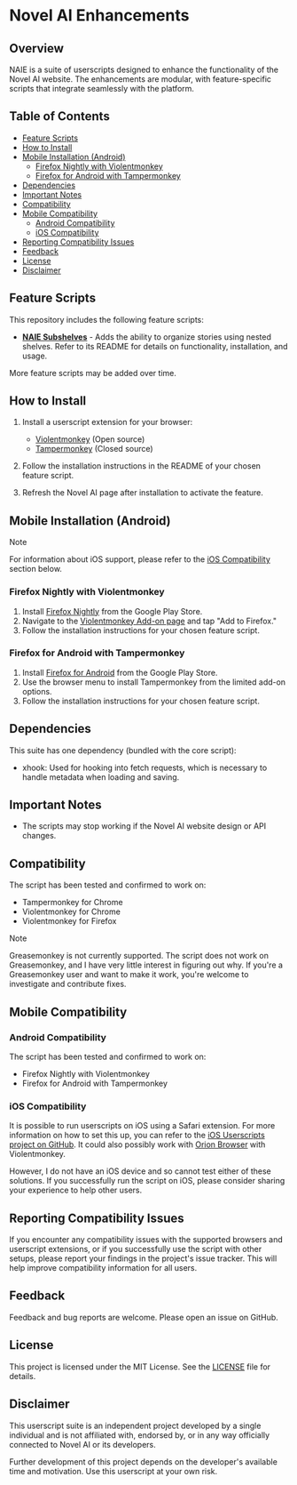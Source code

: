 # Novel AI Enhancements

## Overview

NAIE is a suite of userscripts designed to enhance the functionality of the Novel AI website. The enhancements are modular, with feature-specific scripts that integrate seamlessly with the platform.

## Table of Contents

-   [Feature Scripts](#feature-scripts)
-   [How to Install](#how-to-install)
-   [Mobile Installation (Android)](#mobile-installation-android)
    -   [Firefox Nightly with Violentmonkey](#firefox-nightly-with-violentmonkey)
    -   [Firefox for Android with Tampermonkey](#firefox-for-android-with-tampermonkey)
-   [Dependencies](#dependencies)
-   [Important Notes](#important-notes)
-   [Compatibility](#compatibility)
-   [Mobile Compatibility](#mobile-compatibility)
    -   [Android Compatibility](#android-compatibility)
    -   [iOS Compatibility](#ios-compatibility)
-   [Reporting Compatibility Issues](#reporting-compatibility-issues)
-   [Feedback](#feedback)
-   [License](#license)
-   [Disclaimer](#disclaimer)

## Feature Scripts

This repository includes the following feature scripts:

-   **[NAIE Subshelves](subshelves/README.md)** - Adds the ability to organize stories using nested shelves. Refer to its README for details on functionality, installation, and usage.

More feature scripts may be added over time.

## How to Install

1. Install a userscript extension for your browser:

    - [Violentmonkey](https://violentmonkey.github.io/) (Open source)
    - [Tampermonkey](https://www.tampermonkey.net/) (Closed source)

2. Follow the installation instructions in the README of your chosen feature script.

3. Refresh the Novel AI page after installation to activate the feature.

## Mobile Installation (Android)

> [!Note]
> For information about iOS support, please refer to the [iOS Compatibility](#ios-compatibility) section below.

### Firefox Nightly with Violentmonkey

1. Install [Firefox Nightly](https://play.google.com/store/apps/details?id=org.mozilla.fenix) from the Google Play Store.
2. Navigate to the [Violentmonkey Add-on page](https://addons.mozilla.org/en-US/firefox/addon/violentmonkey/) and tap "Add to Firefox."
3. Follow the installation instructions for your chosen feature script.

### Firefox for Android with Tampermonkey

1. Install [Firefox for Android](https://play.google.com/store/apps/details?id=org.mozilla.firefox) from the Google Play Store.
2. Use the browser menu to install Tampermonkey from the limited add-on options.
3. Follow the installation instructions for your chosen feature script.

## Dependencies

This suite has one dependency (bundled with the core script):

-   xhook: Used for hooking into fetch requests, which is necessary to handle metadata when loading and saving.

## Important Notes

-   The scripts may stop working if the Novel AI website design or API changes.

## Compatibility

The script has been tested and confirmed to work on:

-   Tampermonkey for Chrome
-   Violentmonkey for Chrome
-   Violentmonkey for Firefox

> [!Note]
> Greasemonkey is not currently supported. The script does not work on Greasemonkey, and I have very little interest in figuring out why. If you're a Greasemonkey user and want to make it work, you're welcome to investigate and contribute fixes.

## Mobile Compatibility

### Android Compatibility

The script has been tested and confirmed to work on:

-   Firefox Nightly with Violentmonkey
-   Firefox for Android with Tampermonkey

### iOS Compatibility

It is possible to run userscripts on iOS using a Safari extension. For more information on how to set this up, you can refer to the [iOS Userscripts project on GitHub](https://github.com/quoid/userscripts). It could also possibly work with [Orion Browser](https://apps.apple.com/us/app/orion-browser-by-kagi/id14844982000) with Violentmonkey.

However, I do not have an iOS device and so cannot test either of these solutions. If you successfully run the script on iOS, please consider sharing your experience to help other users.

## Reporting Compatibility Issues

If you encounter any compatibility issues with the supported browsers and userscript extensions, or if you successfully use the script with other setups, please report your findings in the project's issue tracker. This will help improve compatibility information for all users.

## Feedback

Feedback and bug reports are welcome. Please open an issue on GitHub.

## License

This project is licensed under the MIT License. See the [LICENSE](LICENSE) file for details.

## Disclaimer

This userscript suite is an independent project developed by a single individual and is not affiliated with, endorsed by, or in any way officially connected to Novel AI or its developers.

Further development of this project depends on the developer's available time and motivation. Use this userscript at your own risk.
